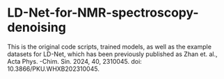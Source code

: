 # LD-Net-for-NMR-spectroscopy-denoising

This is the original code scripts, trained models, as well as the example datasets for LD-Net, which has been previously published as Zhan et. al., Acta Phys. -Chim. Sin. 2024, 40, 2310045. doi: 10.3866/PKU.WHXB202310045.
